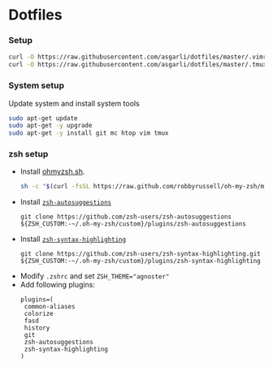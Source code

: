 # Dotfiles

### Setup

```sh
curl -O https://raw.githubusercontent.com/asgarli/dotfiles/master/.vimrc
curl -O https://raw.githubusercontent.com/asgarli/dotfiles/master/.tmux.conf
```

### System setup 

Update system and install system tools
```sh
sudo apt-get update
sudo apt-get -y upgrade
sudo apt-get -y install git mc htop vim tmux
```

### zsh setup

 - Install [ohmyzsh.sh](https://ohmyz.sh/).
     ```sh
     sh -c "$(curl -fsSL https://raw.github.com/robbyrussell/oh-my-zsh/master/tools/install.sh)"
     ```
 - Install [`zsh-autosuggestions`](https://github.com/zsh-users/zsh-autosuggestions/blob/master/INSTALL.md)
     ```
     git clone https://github.com/zsh-users/zsh-autosuggestions ${ZSH_CUSTOM:-~/.oh-my-zsh/custom}/plugins/zsh-autosuggestions
     ```
 - Install [`zsh-syntax-highlighting`](https://github.com/zsh-users/zsh-syntax-highlighting)
     ```
     git clone https://github.com/zsh-users/zsh-syntax-highlighting.git ${ZSH_CUSTOM:-~/.oh-my-zsh/custom}/plugins/zsh-syntax-highlighting
     ```
 - Modify `.zshrc` and set `ZSH_THEME="agnoster"`
 - Add following plugins:
     ```
     plugins=(
      common-aliases
      colorize
      fasd
      history
      git
      zsh-autosuggestions
      zsh-syntax-highlighting
    )
    ```

